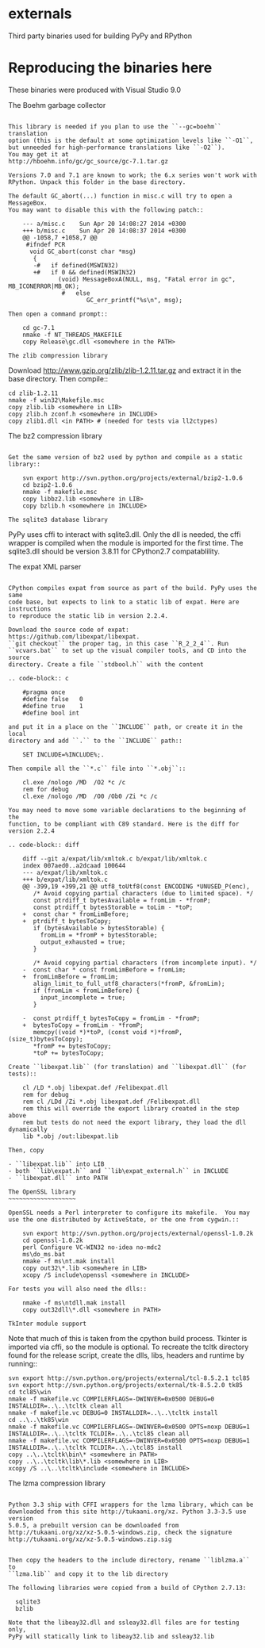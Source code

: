 # externals
Third party binaries used for building PyPy and RPython

Reproducing the binaries here
=============================

These binaries were produced with Visual Studio 9.0

The Boehm garbage collector
~~~~~~~~~~~~~~~~~~~~~~~~~~~

This library is needed if you plan to use the ``--gc=boehm`` translation
option (this is the default at some optimization levels like ``-O1``,
but unneeded for high-performance translations like ``-O2``).
You may get it at
http://hboehm.info/gc/gc_source/gc-7.1.tar.gz

Versions 7.0 and 7.1 are known to work; the 6.x series won't work with
RPython. Unpack this folder in the base directory.

The default GC_abort(...) function in misc.c will try to open a MessageBox.
You may want to disable this with the following patch::

    --- a/misc.c    Sun Apr 20 14:08:27 2014 +0300
    +++ b/misc.c    Sun Apr 20 14:08:37 2014 +0300
    @@ -1058,7 +1058,7 @@
     #ifndef PCR
      void GC_abort(const char *msg)
       {
       -#   if defined(MSWIN32)
       +#   if 0 && defined(MSWIN32)
              (void) MessageBoxA(NULL, msg, "Fatal error in gc", MB_ICONERROR|MB_OK);
               #   else
                      GC_err_printf("%s\n", msg);

Then open a command prompt::

    cd gc-7.1
    nmake -f NT_THREADS_MAKEFILE
    copy Release\gc.dll <somewhere in the PATH>

The zlib compression library
~~~~~~~~~~~~~~~~~~~~~~~~~~~~

Download http://www.gzip.org/zlib/zlib-1.2.11.tar.gz and extract it in
the base directory.  Then compile::

    cd zlib-1.2.11
    nmake -f win32\Makefile.msc
    copy zlib.lib <somewhere in LIB>
    copy zlib.h zconf.h <somewhere in INCLUDE>
    copy zlib1.dll <in PATH> # (needed for tests via ll2ctypes)

The bz2 compression library
~~~~~~~~~~~~~~~~~~~~~~~~~~~

Get the same version of bz2 used by python and compile as a static library::

    svn export http://svn.python.org/projects/external/bzip2-1.0.6
    cd bzip2-1.0.6
    nmake -f makefile.msc
    copy libbz2.lib <somewhere in LIB>
    copy bzlib.h <somewhere in INCLUDE>

The sqlite3 database library
~~~~~~~~~~~~~~~~~~~~~~~~~~~~

PyPy uses cffi to interact with sqlite3.dll. Only the dll is needed, the cffi
wrapper is compiled when the module is imported for the first time.
The sqlite3.dll should be version 3.8.11 for CPython2.7 compatablility.

The expat XML parser
~~~~~~~~~~~~~~~~~~~~

CPython compiles expat from source as part of the build. PyPy uses the same
code base, but expects to link to a static lib of expat. Here are instructions
to reproduce the static lib in version 2.2.4.

Download the source code of expat: https://github.com/libexpat/libexpat. 
``git checkout`` the proper tag, in this case ``R_2_2_4``. Run
``vcvars.bat`` to set up the visual compiler tools, and CD into the source
directory. Create a file ``stdbool.h`` with the content

.. code-block:: c

    #pragma once
    #define false   0
    #define true    1
    #define bool int

and put it in a place on the ``INCLUDE`` path, or create it in the local
directory and add ``.`` to the ``INCLUDE`` path::

    SET INCLUDE=%INCLUDE%;.

Then compile all the ``*.c`` file into ``*.obj``::

    cl.exe /nologo /MD  /O2 *c /c
    rem for debug
    cl.exe /nologo /MD  /O0 /Ob0 /Zi *c /c

You may need to move some variable declarations to the beginning of the
function, to be compliant with C89 standard. Here is the diff for version 2.2.4

.. code-block:: diff

    diff --git a/expat/lib/xmltok.c b/expat/lib/xmltok.c
    index 007aed0..a2dcaad 100644
    --- a/expat/lib/xmltok.c
    +++ b/expat/lib/xmltok.c
    @@ -399,19 +399,21 @@ utf8_toUtf8(const ENCODING *UNUSED_P(enc),
       /* Avoid copying partial characters (due to limited space). */
       const ptrdiff_t bytesAvailable = fromLim - *fromP;
       const ptrdiff_t bytesStorable = toLim - *toP;
    +  const char * fromLimBefore;
    +  ptrdiff_t bytesToCopy;
       if (bytesAvailable > bytesStorable) {
         fromLim = *fromP + bytesStorable;
         output_exhausted = true;
       }

       /* Avoid copying partial characters (from incomplete input). */
    -  const char * const fromLimBefore = fromLim;
    +  fromLimBefore = fromLim;
       align_limit_to_full_utf8_characters(*fromP, &fromLim);
       if (fromLim < fromLimBefore) {
         input_incomplete = true;
       }

    -  const ptrdiff_t bytesToCopy = fromLim - *fromP;
    +  bytesToCopy = fromLim - *fromP;
       memcpy((void *)*toP, (const void *)*fromP, (size_t)bytesToCopy);
       *fromP += bytesToCopy;
       *toP += bytesToCopy;

Create ``libexpat.lib`` (for translation) and ``libexpat.dll`` (for tests)::

    cl /LD *.obj libexpat.def /Felibexpat.dll 
    rem for debug
    rem cl /LDd /Zi *.obj libexpat.def /Felibexpat.dll
    rem this will override the export library created in the step above
    rem but tests do not need the export library, they load the dll dynamically
    lib *.obj /out:libexpat.lib

Then, copy 

- ``libexpat.lib`` into LIB
- both ``lib\expat.h`` and ``lib\expat_external.h`` in INCLUDE
- ``libexpat.dll`` into PATH

The OpenSSL library
~~~~~~~~~~~~~~~~~~~

OpenSSL needs a Perl interpreter to configure its makefile.  You may
use the one distributed by ActiveState, or the one from cygwin.::

    svn export http://svn.python.org/projects/external/openssl-1.0.2k
    cd openssl-1.0.2k
    perl Configure VC-WIN32 no-idea no-mdc2
    ms\do_ms.bat
    nmake -f ms\nt.mak install
    copy out32\*.lib <somewhere in LIB>
    xcopy /S include\openssl <somewhere in INCLUDE>

For tests you will also need the dlls::

    nmake -f ms\ntdll.mak install
    copy out32dll\*.dll <somewhere in PATH>

TkInter module support
~~~~~~~~~~~~~~~~~~~~~~

Note that much of this is taken from the cpython build process.
Tkinter is imported via cffi, so the module is optional. To recreate the tcltk
directory found for the release script, create the dlls, libs, headers and
runtime by running::

    svn export http://svn.python.org/projects/external/tcl-8.5.2.1 tcl85
    svn export http://svn.python.org/projects/external/tk-8.5.2.0 tk85
    cd tcl85\win
    nmake -f makefile.vc COMPILERFLAGS=-DWINVER=0x0500 DEBUG=0 INSTALLDIR=..\..\tcltk clean all
    nmake -f makefile.vc DEBUG=0 INSTALLDIR=..\..\tcltk install
    cd ..\..\tk85\win
    nmake -f makefile.vc COMPILERFLAGS=-DWINVER=0x0500 OPTS=noxp DEBUG=1 INSTALLDIR=..\..\tcltk TCLDIR=..\..\tcl85 clean all
    nmake -f makefile.vc COMPILERFLAGS=-DWINVER=0x0500 OPTS=noxp DEBUG=1 INSTALLDIR=..\..\tcltk TCLDIR=..\..\tcl85 install
    copy ..\..\tcltk\bin\* <somewhere in PATH>
    copy ..\..\tcltk\lib\*.lib <somewhere in LIB>
    xcopy /S ..\..\tcltk\include <somewhere in INCLUDE>

The lzma compression library
~~~~~~~~~~~~~~~~~~~~~~~~~~~~

Python 3.3 ship with CFFI wrappers for the lzma library, which can be
downloaded from this site http://tukaani.org/xz. Python 3.3-3.5 use version
5.0.5, a prebuilt version can be downloaded from
http://tukaani.org/xz/xz-5.0.5-windows.zip, check the signature
http://tukaani.org/xz/xz-5.0.5-windows.zip.sig


Then copy the headers to the include directory, rename ``liblzma.a`` to 
``lzma.lib`` and copy it to the lib directory

The following libraries were copied from a build of CPython 2.7.13:

  sqlite3
  bzlib

Note that the libeay32.dll and ssleay32.dll files are for testing only,
PyPy will statically link to libeay32.lib and ssleay32.lib
